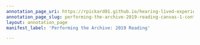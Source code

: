 ```yaml
---
annotation_page_uri: https://rpickard01.github.io/hearing-lived-experience/annotations/performing-the-archive-2019-reading-canvas-1-context.json
annotation_page_slug: performing-the-archive-2019-reading-canvas-1-context
layout: annotation_page
manifest_label: 'Performing the Archive: 2019 Reading'

---
```

